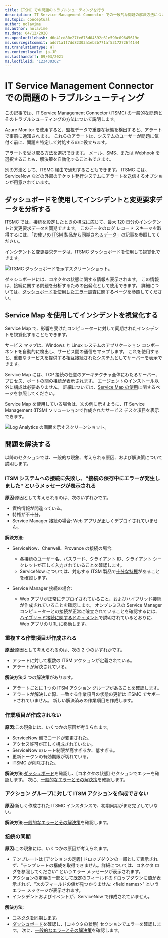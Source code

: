 ```yaml
---
title: ITSMC での問題のトラブルシューティングを行う
description: IT Service Management Connector での一般的な問題の解決方法について説明します。
ms.topic: conceptual
author: nolavime
ms.author: nolavime
ms.date: 04/12/2020
ms.openlocfilehash: d6e41cd80e27fe673d04592c61e590c09645619e
ms.sourcegitcommit: add71a1f7dd82303a1eb3b771af53172726f4144
ms.translationtype: HT
ms.contentlocale: ja-JP
ms.lasthandoff: 09/03/2021
ms.locfileid: "123430362"
---
```

# <a name="troubleshoot-problems-in-it-service-management-connector"></a>IT Service Management Connector での問題のトラブルシューティング

この記事では、IT Service Management Connector (ITSMC) の一般的な問題とそのトラブルシューティングの方法について説明します。

Azure Monitor を使用すると、監視データで重要な状態を検出すると、アラートで事前に通知されます。 これらのアラートは、システムのユーザーが問題に気付く前に、問題を特定して対処するのに役立ちます。

アラートを受け取る方法を選択できます。 メール、SMS、または Webhook を選択することも、解決策を自動化することもできます。 

別の方法として、ITSMC 経由で通知することもできます。 ITSMC には、ServiceNow などの外部のチケット発行システムにアラートを送信するオプションが用意されています。

## <a name="use-the-dashboard-to-analyze-incident-and-change-request-data"></a>ダッシュボードを使用してインシデントと変更要求データを分析する

ITSMC では、接続を設定したときの構成に応じて、最大 120 日分のインシデントと変更要求データを同期できます。 このデータのログ レコード スキーマを取得するには、「[お使いの ITSM 製品から同期されるデータ](./itsmc-synced-data.md)」の記事を参照してください。

インシデントと変更要求データは、ITSMC ダッシュボードを使用して視覚化できます。

![ITSMC ダッシュボードを示すスクリーンショット。](media/itsmc-overview/itsmc-overview-sample-log-analytics.png)

ダッシュボードには、コネクタの状態に関する情報も表示されます。 この情報は、接続に関する問題を分析するための出発点として使用できます。 詳細については、[ダッシュボードを使用したエラー調査](./itsmc-dashboard.md)に関するページを参照してください。

## <a name="use-service-map-to-visualize-incidents"></a>Service Map を使用してインシデントを視覚化する

Service Map で、影響を受けたコンピューターに対して同期されたインシデントを視覚化することもできます。

サービス マップは、Windows と Linux システムのアプリケーション コンポーネントを自動的に検出し、サービス間の通信をマップします。 これを使用すると、重要なサービスを提供する相互接続されたシステムとしてサーバーを表示できます。 

Service Map には、TCP 接続の任意のアーキテクチャ全体にわたるサーバー、プロセス、ポートの間の接続が表示されます。 エージェントのインストール以外に構成は必要ありません。 詳細については、[Service Map の使用](../vm/service-map.md)に関するページを参照してください。

Service Map を使用している場合は、次の例に示すように、IT Service Management (ITSM) ソリューションで作成されたサービス デスク項目を表示できます。

![Log Analytics の画面を示すスクリーンショット。](media/itsmc-overview/itsmc-overview-integrated-solutions.png)

## <a name="resolve-problems"></a>問題を解決する

以降のセクションでは、一般的な現象、考えられる原因、および解決策について説明します。 

### <a name="a-connection-to-the-itsm-system-fails-and-you-get-an-error-in-saving-connection-message"></a>ITSM システムへの接続に失敗し、"接続の保存中にエラーが発生しました" というメッセージが表示される

**原因**:原因として考えられるのは、次のいずれかです。

* 資格情報が間違っている。
* 特権が不十分。
* Service Manager 接続の場合: Web アプリが正しくデプロイされていません。

**解決方法**:

* ServiceNow、Cherwell、Provance の接続の場合:
  * 各接続のユーザー名、パスワード、クライアント ID、クライアント シークレットが正しく入力されていることを確認します。  
  * ServiceNow については、対応する ITSM 製品で[十分な特権](itsmc-connections-servicenow.md#install-the-user-app-and-create-the-user-role)があることを確認します。

* Service Manager 接続の場合:  
  * Web アプリが正常にデプロイされていること、およびハイブリッド接続が作成されていることを確認します。 オンプレミスの Service Manager コンピューターとの接続が正常に確立されていることを確認するには、[ハイブリッド接続に関するドキュメント](./itsmc-connections-scsm.md#configure-the-hybrid-connection)で説明されているとおりに、Web アプリの URL に移動します。  

### <a name="duplicate-work-items-are-created"></a>重複する作業項目が作成される

**原因**:原因として考えられるのは、次の 2 つのいずれかです。

* アラートに対して複数の ITSM アクションが定義されている。
* アラートが解決されている。

**解決方法**:2 つの解決策があります。

* アラートごとに 1 つの ITSM アクション グループがあることを確認します。
* アラートが解決した際、一致する作業項目の状態の更新は ITSMC でサポートされていません。 新しい解決済みの作業項目を作成します。

### <a name="work-items-are-not-created"></a>作業項目が作成されない

**原因**:この現象には、いくつかの原因が考えられます。

* ServiceNow 側でコードが変更された。
* アクセス許可が正しく構成されていない。
* ServiceNow のレート制限が高すぎるか、低すぎる。
* 更新トークンの有効期限が切れている。
* ITSMC が削除された。

**解決方法**:[ダッシュボード](itsmc-dashboard.md)を確認し、[コネクタの状態] セクションでエラーを確認します。 次に、[一般的なエラーとその解決策](itsmc-dashboard-errors.md)を確認します。

### <a name="you-cant-create-an-itsm-action-for-an-action-group"></a>アクション グループに対して ITSM アクションを作成できない

**原因**:新しく作成された ITSMC インスタンスで、初期同期がまだ完了していない。

**解決方法**:[一般的なエラーとその解決策](itsmc-dashboard-errors.md)を確認します。

### <a name="sync-connection"></a>接続の同期 

**原因**:この現象には、いくつかの原因が考えられます。

* テンプレートは [アクションの定義] ドロップダウンの一部として表示されず、"テンプレートの構成を取得できません。詳細については、コネクタ ログを参照してください" というエラー メッセージが表示されます。
* アクションの定義の一部として既定のフィールドのドロップダウンに値が表示されず、"次のフィールドの値が見つかりません: \<field names\>" というエラー メッセージが表示されます。
* インシデントおよびイベントが、ServiceNow で作成されていません。

**解決方法**: 
* [コネクタを同期します](itsmc-resync-servicenow.md)。
* [ダッシュボード](itsmc-dashboard.md)を確認し、[コネクタの状態] セクションでエラーを確認します。 次に、[一般的なエラーとその解決策](itsmc-dashboard-errors.md)を確認します。
